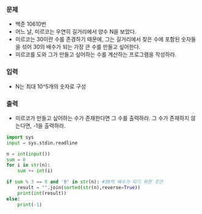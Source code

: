 ### 문제
* 백준 10610번
* 어느 날, 미르코는 우연히 길거리에서 양수 N을 보았다. 
* 미르코는 30이란 수를 존경하기 때문에, 그는 길거리에서 찾은 수에 포함된 숫자들을 섞어 30의 배수가 되는 가장 큰 수를 만들고 싶어한다.
* 미르코를 도와 그가 만들고 싶어하는 수를 계산하는 프로그램을 작성하라.

### 입력
* N는 최대 10^5개의 숫자로 구성

### 출력
* 미르코가 만들고 싶어하는 수가 존재한다면 그 수를 출력하라. 그 수가 존재하지 않는다면, -1을 출력하라.

```python
import sys
input = sys.stdin.readline

n = int(input())
sum = 0
for i in str(n):
    sum += int(i)

if sum % 3 == 0 and '0' in str(n): #30의 배수가 되기 위한 조건
    result = "".join(sorted(str(n),reverse=True))
    print(int(result))
else:
    print(-1)

```
